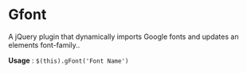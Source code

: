 Gfont
=====

A jQuery plugin that dynamically imports Google fonts and updates an elements font-family..  

**Usage** : `$(this).gFont('Font Name')`
